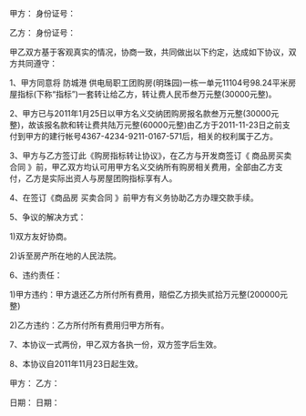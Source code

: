 
 


甲方： 身份证号：


乙方： 身份证号：


甲乙双方基于客观真实的情况，协商一致，共同做出以下约定，达成如下协议，双方共同遵守：


1、甲方同意将
防城港
供电局职工团购房(明珠园)一栋一单元11104号98.24平米房屋指标(下称“指标”)一套转让给乙方，转让费人民币叁万元整(30000元整)。


2、甲方已与2011年1月25日以甲方名义交纳团购房报名款叁万元整(30000元整)，故该报名款和转让费共陆万元整(60000元整)由乙方于2011-11-23日之前支付到甲方的建行帐号4367-4234-9211-0167-571后，相关的权利属于乙方。


3、甲方与乙方签订此《购房指标转让协议》，在乙方与开发商签订《
商品房买卖合同
》前，甲乙双方均认可用甲方名义交纳所有购房相关费用，全部由乙方支付，乙方是实际出资人与房屋团购指标享有人。


4、在签订《商品房
买卖合同
》前甲方有义务协助乙方办理交款手续。


5、争议的解决方式：


1)双方友好协商。


2)诉至房产所在地的人民法院。


6、违约责任：


1)甲方违约：甲方退还乙方所付所有费用，赔偿乙方损失贰拾万元整(200000元整)


2)乙方违约：乙方所付所有费用归甲方所有。


7、本协议一式两份，甲乙双方各执一份，双方签字后生效。


8、本协议自2011年11月23日起生效。


甲方： 乙方：


日期： 日期：
 


 

 
 
 
 
 
  


  
 

  


  


  
 
 
 
 


